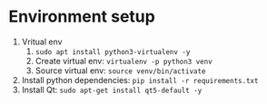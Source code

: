 # Environment setup
1. Vritual env
   1. `sudo apt install python3-virtualenv -y`
   2. Create virtual env: `virtualenv -p python3 venv`
   3. Source virtual env: `source venv/bin/activate`
2. Install python dependencies: `pip install -r requirements.txt`
3. Install Qt: `sudo apt-get install qt5-default -y`
